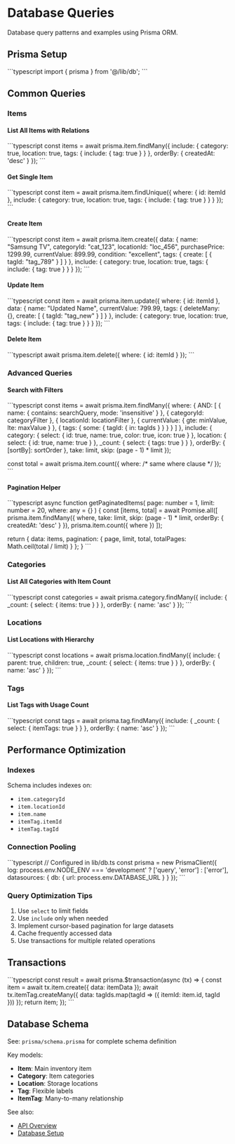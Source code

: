 # Database Queries

Database query patterns and examples using Prisma ORM.

## Prisma Setup

\`\`\`typescript
import { prisma } from '@/lib/db';
\`\`\`

## Common Queries

### Items

#### List All Items with Relations
\`\`\`typescript
const items = await prisma.item.findMany({
  include: {
    category: true,
    location: true,
    tags: {
      include: {
        tag: true
      }
    }
  },
  orderBy: { createdAt: 'desc' }
});
\`\`\`

#### Get Single Item
\`\`\`typescript
const item = await prisma.item.findUnique({
  where: { id: itemId },
  include: {
    category: true,
    location: true,
    tags: {
      include: {
        tag: true
      }
    }
  }
});
\`\`\`

#### Create Item
\`\`\`typescript
const item = await prisma.item.create({
  data: {
    name: "Samsung TV",
    categoryId: "cat_123",
    locationId: "loc_456",
    purchasePrice: 1299.99,
    currentValue: 899.99,
    condition: "excellent",
    tags: {
      create: [
        { tagId: "tag_789" }
      ]
    }
  },
  include: {
    category: true,
    location: true,
    tags: { include: { tag: true } }
  }
});
\`\`\`

#### Update Item
\`\`\`typescript
const item = await prisma.item.update({
  where: { id: itemId },
  data: {
    name: "Updated Name",
    currentValue: 799.99,
    tags: {
      deleteMany: {},
      create: [
        { tagId: "tag_new" }
      ]
    }
  },
  include: {
    category: true,
    location: true,
    tags: { include: { tag: true } }
  }
});
\`\`\`

#### Delete Item
\`\`\`typescript
await prisma.item.delete({
  where: { id: itemId }
});
\`\`\`

### Advanced Queries

#### Search with Filters
\`\`\`typescript
const items = await prisma.item.findMany({
  where: {
    AND: [
      { name: { contains: searchQuery, mode: 'insensitive' } },
      { categoryId: categoryFilter },
      { locationId: locationFilter },
      {
        currentValue: {
          gte: minValue,
          lte: maxValue
        }
      },
      {
        tags: {
          some: {
            tagId: { in: tagIds }
          }
        }
      }
    ]
  },
  include: {
    category: {
      select: { id: true, name: true, color: true, icon: true }
    },
    location: {
      select: { id: true, name: true }
    },
    _count: { select: { tags: true } }
  },
  orderBy: { [sortBy]: sortOrder },
  take: limit,
  skip: (page - 1) * limit
});

const total = await prisma.item.count({ where: /* same where clause */ });
\`\`\`

#### Pagination Helper
\`\`\`typescript
async function getPaginatedItems(
  page: number = 1,
  limit: number = 20,
  where: any = {}
) {
  const [items, total] = await Promise.all([
    prisma.item.findMany({
      where,
      take: limit,
      skip: (page - 1) * limit,
      orderBy: { createdAt: 'desc' }
    }),
    prisma.item.count({ where })
  ]);

  return {
    data: items,
    pagination: {
      page,
      limit,
      total,
      totalPages: Math.ceil(total / limit)
    }
  };
}
\`\`\`

### Categories

#### List All Categories with Item Count
\`\`\`typescript
const categories = await prisma.category.findMany({
  include: {
    _count: {
      select: { items: true }
    }
  },
  orderBy: { name: 'asc' }
});
\`\`\`

### Locations

#### List Locations with Hierarchy
\`\`\`typescript
const locations = await prisma.location.findMany({
  include: {
    parent: true,
    children: true,
    _count: {
      select: { items: true }
    }
  },
  orderBy: { name: 'asc' }
});
\`\`\`

### Tags

#### List Tags with Usage Count
\`\`\`typescript
const tags = await prisma.tag.findMany({
  include: {
    _count: {
      select: { itemTags: true }
    }
  },
  orderBy: { name: 'asc' }
});
\`\`\`

## Performance Optimization

### Indexes
Schema includes indexes on:
- `item.categoryId`
- `item.locationId`
- `item.name`
- `itemTag.itemId`
- `itemTag.tagId`

### Connection Pooling
\`\`\`typescript
// Configured in lib/db.ts
const prisma = new PrismaClient({
  log: process.env.NODE_ENV === 'development' ? ['query', 'error'] : ['error'],
  datasources: {
    db: { url: process.env.DATABASE_URL }
  }
});
\`\`\`

### Query Optimization Tips
1. Use `select` to limit fields
2. Use `include` only when needed
3. Implement cursor-based pagination for large datasets
4. Cache frequently accessed data
5. Use transactions for multiple related operations

## Transactions

\`\`\`typescript
const result = await prisma.$transaction(async (tx) => {
  const item = await tx.item.create({ data: itemData });
  await tx.itemTag.createMany({
    data: tagIds.map(tagId => ({ itemId: item.id, tagId }))
  });
  return item;
});
\`\`\`

## Database Schema

See: `prisma/schema.prisma` for complete schema definition

Key models:
- **Item**: Main inventory item
- **Category**: Item categories
- **Location**: Storage locations
- **Tag**: Flexible labels
- **ItemTag**: Many-to-many relationship

See also:
- [API Overview](./overview.md)
- [Database Setup](../development/database.md)
